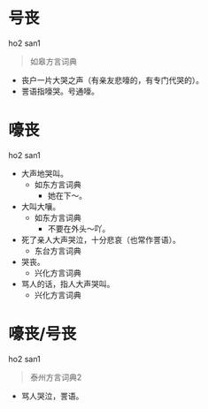 # 号丧
ho2 san1
> 如皋方言词典
- 丧户一片大哭之声（有亲友悲嚎的，有专门代哭的）。
- 詈语指嚎哭。号通嚎。

# 嚎丧
ho2 san1
+ 大声地哭叫。
  * 如东方言词典
    - 她在下～。
+ 大叫大嚷。
  * 如东方言词典
    - 不要在外头～吖。
+ 死了亲人大声哭泣，十分悲哀（也常作詈语）。
  * 东台方言词典
+ 哭丧。
  * 兴化方言词典
+ 骂人的话，指人大声哭叫。
  * 兴化方言词典


# 嚎丧/号丧
ho2 san1
> 泰州方言词典2
- 骂人哭泣，詈语。